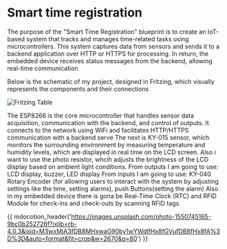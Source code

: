 # Smart time registration 



The purpose of the "Smart Time Registration" blueprint is to create an IoT-based system that tracks and manages time-related tasks using microcontrollers. 
This system captures data from sensors and sends it to a backend application over HTTP or HTTPS for processing. In return, the embedded device receives status messages from the backend, allowing real-time communication

Below is the schematic of my project, designed in Fritzing, which visually represents the components and their connections

![Fritzing Table](/assets/fritzing.jpg) 

The ESP8266 is the core microcontroller that handles sensor data acquisition, communication with the backend, and control of outputs. It connects to the network using WiFi and facilitates HTTP/HTTPS communication with a backend serve
The next is KY-015 sensor, which monitors the surrounding environment by measuring temperature and humidity levels, which are displayed in real time on the LCD screen.
Also i want to use the photo resistor, whcih adjusts the brightness of the LCD display based on ambient light conditions.
From outputs I am going to use: LCD display, buzzer, LED display
From inputs I am going to use: KY-040 Rotary Encoder (for allowing users to interact with the system by adjusting settings like the time, setting alarms), push Buttons(setting the alarm)
Also in my embedded device there is gona be Real-Time Clock (RTC) and RFID Module for check-ins and check-outs by scanning RFID tags.






















{{ mdocotion_header('https://images.unsplash.com/photo-1550745165-9bc0b252726f?ixlib=rb-4.0.3&ixid=M3wxMjA3fDB8MHxwaG90by1wYWdlfHx8fGVufDB8fHx8fA%3D%3D&auto=format&fit=crop&w=2670&q=80') }}
